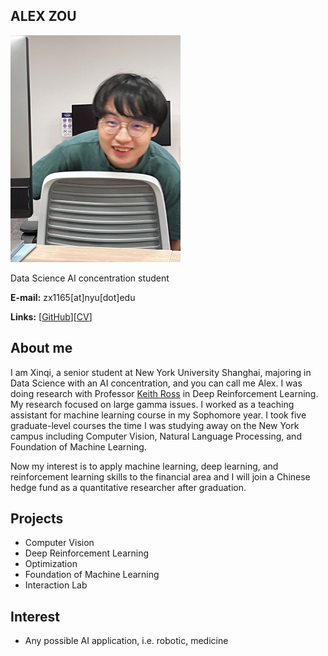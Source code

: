 ## ALEX ZOU

![CheWang](/papers-figures/profile.png)

Data Science AI concentration student

**E-mail:** zx1165[at]nyu[dot]edu

**Links:** [[GitHub](https://github.com/AlexZou66)][[CV](https://drive.google.com/drive/my-drive](https://drive.google.com/file/d/1moH1TFng1NWg9kz_PyynCHoTDhiLhye3/view?usp=sharing))]


## About me

I am Xinqi, a senior student at New York University Shanghai, majoring in Data Science with an AI concentration, and you can call me Alex. I was doing research with Professor [Keith Ross](https://sites.google.com/nyu.edu/keithross/) in Deep Reinforcement Learning. My research focused on large gamma issues. I worked as a teaching assistant for machine learning course in my Sophomore year. I took five graduate-level courses the time I was studying away on the New York campus including Computer Vision, Natural Language Processing, and Foundation of Machine Learning. 

Now my interest is to apply machine learning, deep learning, and reinforcement learning skills to the financial area and I will join a Chinese hedge fund as a quantitative researcher after graduation.

## Projects
* Computer Vision
* Deep Reinforcement Learning
* Optimization
* Foundation of Machine Learning
* Interaction Lab

## Interest
* Any possible AI application, i.e. robotic, medicine

